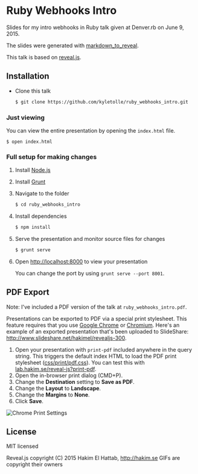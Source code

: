 # Ruby Webhooks Intro

Slides for my intro webhooks in Ruby talk given at Denver.rb on June 9, 2015.

The slides were generated with [markdown_to_reveal](https://github.com/kyletolle/markdown_to_reveal).

This talk is based on [reveal.js](https://github.com/hakimel/reveal.js).

## Installation

- Clone this talk
   ```sh
   $ git clone https://github.com/kyletolle/ruby_webhooks_intro.git
   ```

### Just viewing

You can view the entire presentation by opening the `index.html` file.

```
$ open index.html
```

### Full setup for making changes

1. Install [Node.js](http://nodejs.org/)

2. Install [Grunt](http://gruntjs.com/getting-started#installing-the-cli)

3. Navigate to the folder
   ```sh
   $ cd ruby_webhooks_intro
   ```

4. Install dependencies
   ```sh
   $ npm install
   ```

5. Serve the presentation and monitor source files for changes
   ```sh
   $ grunt serve
   ```

6. Open <http://localhost:8000> to view your presentation

   You can change the port by using `grunt serve --port 8001`.

## PDF Export

Note: I've included a PDF version of the talk at `ruby_webhooks_intro.pdf`.

Presentations can be exported to PDF via a special print stylesheet. This feature requires that you use [Google Chrome](http://google.com/chrome) or [Chromium](https://www.chromium.org/Home).
Here's an example of an exported presentation that's been uploaded to SlideShare: http://www.slideshare.net/hakimel/revealjs-300.

1. Open your presentation with `print-pdf` included anywhere in the query string. This triggers the default index HTML to load the PDF print stylesheet ([css/print/pdf.css](https://github.com/hakimel/reveal.js/blob/master/css/print/pdf.css)). You can test this with [lab.hakim.se/reveal-js?print-pdf](http://lab.hakim.se/reveal-js?print-pdf).
2. Open the in-browser print dialog (CMD+P).
3. Change the **Destination** setting to **Save as PDF**.
4. Change the **Layout** to **Landscape**.
5. Change the **Margins** to **None**.
6. Click **Save**.

![Chrome Print Settings](https://s3.amazonaws.com/hakim-static/reveal-js/pdf-print-settings.png)

## License

MIT licensed

Reveal.js copyright (C) 2015 Hakim El Hattab, http://hakim.se
GIFs are copyright their owners

